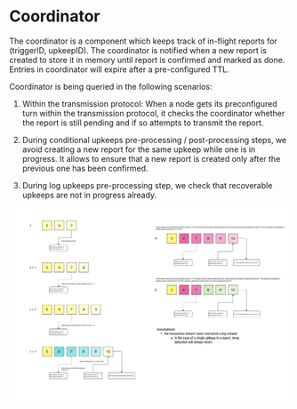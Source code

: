 # Coordinator

The coordinator is a component which keeps track of in-flight reports for (triggerID, upkeepID). The coordinator is notified when a new report is created to store it in memory until report is confirmed and marked as done.
Entries in coordinator will expire after a pre-configured TTL.

Coordinator is being queried in the following scenarios:

1. Within the transmission protocol: When a node gets its preconfigured turn within the transmission protocol, it checks the coordinator whether the report is still pending and if so attempts to transmit the report.

2. During conditional upkeeps pre-processing / post-processing steps, we avoid creating a new report for the same upkeep while one is in progress. 
It allows to ensure that a new report is created only after the previous one has been confirmed.

3. During log upkeeps pre-processing step, we check that recoverable upkeeps are not in progress already.

![Block Progression](images/conditional_coordinator_block_progression_diagram.jpg)